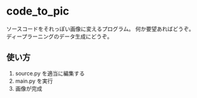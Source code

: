 # code_to_pic
ソースコードをそれっぽい画像に変えるプログラム。
何か要望あればどうぞ。
ディープラーニングのデータ生成にどうぞ。

## 使い方
1. source.py を適当に編集する
2. main.py を実行
3. 画像が完成
